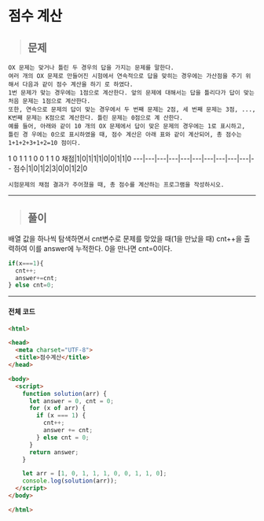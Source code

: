 # 점수 계산

> ## 문제

```
OX 문제는 맞거나 틀린 두 경우의 답을 가지는 문제를 말한다. 
여러 개의 OX 문제로 만들어진 시험에서 연속적으로 답을 맞히는 경우에는 가산점을 주기 위해서 다음과 같이 점수 계산을 하기 로 하였다. 
1번 문제가 맞는 경우에는 1점으로 계산한다. 앞의 문제에 대해서는 답을 틀리다가 답이 맞는 처음 문제는 1점으로 계산한다. 
또한, 연속으로 문제의 답이 맞는 경우에서 두 번째 문제는 2점, 세 번째 문제는 3점, ..., K번째 문제는 K점으로 계산한다. 틀린 문제는 0점으로 계 산한다.
예를 들어, 아래와 같이 10 개의 OX 문제에서 답이 맞은 문제의 경우에는 1로 표시하고, 
틀린 경 우에는 0으로 표시하였을 때, 점수 계산은 아래 표와 같이 계산되어, 총 점수는 1+1+2+3+1+2=10 점이다.
```
1 0 1 1 1 0 0 1 1 0
채점|1|0|1|1|1|0|0|1|1|0
---|---|---|---|---|---|---|---|---|---|--
점수|1|0|1|2|3|0|0|1|2|0
```
시험문제의 채점 결과가 주어졌을 때, 총 점수를 계산하는 프로그램을 작성하시오.
```
***

> ## 풀이

배열 값을 하나씩 탐색하면서
cnt변수로 문제를 맞았을 때(1을 만났을 때) cnt++을 출력하여 이를 answer에 누적한다.
0을 만나면 cnt=0이다.
```jsx
if(x===1){
  cnt++;
  answer+=cnt;
} else cnt=0;
```
***

#### 전체 코드
```html
<html>

<head>
  <meta charset="UTF-8">
  <title>점수계산</title>
</head>

<body>
  <script>
    function solution(arr) {
      let answer = 0, cnt = 0;
      for (x of arr) {
        if (x === 1) {
          cnt++;
          answer += cnt;
        } else cnt = 0;
      }
      return answer;
    }

    let arr = [1, 0, 1, 1, 1, 0, 0, 1, 1, 0];
    console.log(solution(arr));
  </script>
</body>

</html>
```